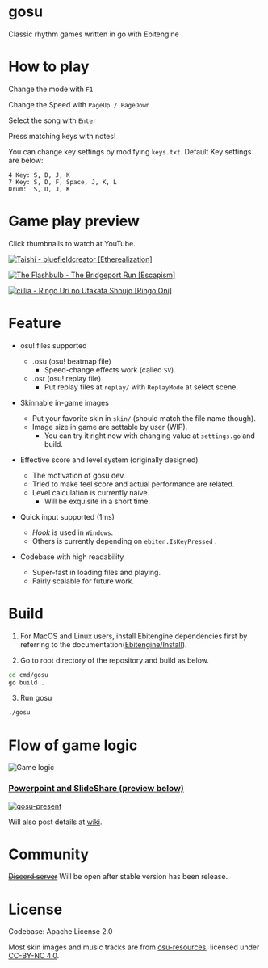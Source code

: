 # gosu

Classic rhythm games written in go with Ebitengine

# How to play
Change the mode with `F1`

Change the Speed with `PageUp / PageDown`

Select the song with `Enter`

Press matching keys with notes!

You can change key settings by modifying `keys.txt`. Default Key settings are below:
```
4 Key: S, D, J, K
7 Key: S, D, F, Space, J, K, L
Drum:  S, D, J, K
```

# Game play preview
Click thumbnails to watch at YouTube.

[![Taishi - bluefieldcreator [Etherealization]](https://i.imgur.com/DN8JTzQ.png)](https://youtu.be/9kMUT8vQI24)

[![The Flashbulb - The Bridgeport Run [Escapism]](https://i.imgur.com/tIVTiXo.png)](https://youtu.be/5VWaSAs7bbQ)

[![cillia - Ringo Uri no Utakata Shoujo [Ringo Oni]](https://i.imgur.com/0Ven6Oa.png)](https://youtu.be/8VgzAlc4SJ0)

# Feature
* osu! files supported
  * .osu (osu! beatmap file)
    * Speed-change effects work (called `SV`).
  * .osr (osu! replay file)
    * Put replay files at `replay/` with `ReplayMode` at select scene.

* Skinnable in-game images
  * Put your favorite skin in `skin/` (should match the file name though).
  * Image size in game are settable by user (WIP).
    * You can try it right now with changing value at `settings.go` and build. 

* Effective score and level system (originally designed)
  * The motivation of gosu dev.
  * Tried to make feel score and actual performance are related.
  * Level calculation is currently naive.
    * Will be exquisite in a short time.

* Quick input supported (1ms)
  * *Hook* is used in `Windows`.
  * Others is currently depending on `ebiten.IsKeyPressed` .

* Codebase with high readability
  * Super-fast in loading files and playing.
  * Fairly scalable for future work.

# Build

1. For MacOS and Linux users, install Ebitengine dependencies first by referring to the documentation([Ebitengine/Install](https://ebitengine.org/en/documents/install.html)).

2. Go to root directory of the repository and build as below. 

```zsh
cd cmd/gosu
go build .
```

3. Run gosu

```zsh
./gosu
```

# Flow of game logic
![Game logic](https://i.imgur.com/g5G6XLI.png)

### [Powerpoint and SlideShare (preview below)](https://www.slideshare.net/MuangMuangE/gosupresentpptx-253675145)
[![gosu-present](https://i.imgur.com/rtq5n9p.png)](https://www.slideshare.net/MuangMuangE/gosupresentpptx-253675145)



Will also post details at [wiki](https://github.com/hndada/gosu/wiki).

# Community
~~[Discord server](https://discord.gg/4TztgpaC)~~ Will be open after stable version has been release.

# License
Codebase: Apache License 2.0

Most skin images and music tracks are from [osu-resources](https://github.com/ppy/osu-resources), licensed under [CC-BY-NC 4.0](https://creativecommons.org/licenses/by-nc/4.0/legalcode).

